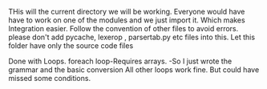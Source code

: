 THis will the current directory we will be working.
Everyone would have have to work on one of the modules and we just import it.
Which makes Integration easier.
Follow the convention of other files to avoid errors. please don't add pycache, lexerop , parsertab.py etc files into this. Let this folder have only the source code files

Done with Loops.
foreach loop-Requires arrays.
            -So I just wrote the grammar and the basic conversion
All other loops work fine.
But could have missed some conditions.
